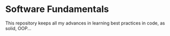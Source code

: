 # Software Fundamentals

This repository keeps all my advances in learning best practices in code, as solid, OOP...
